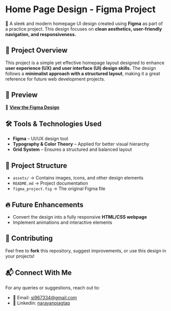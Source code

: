 # **Home Page Design - Figma Project**  

🚀 A sleek and modern homepage UI design created using **Figma** as part of a practice project. This design focuses on **clean aesthetics, user-friendly navigation, and responsiveness.**  

## 📌 **Project Overview**  
This project is a simple yet effective homepage layout designed to enhance **user experience (UX) and user interface (UI) design skills.** The design follows a **minimalist approach with a structured layout**, making it a great reference for future web development projects.  

## 📸 **Preview**  
🔗 [**View the Figma Design**](https://www.figma.com/design/RDehQEXdeboDwhBo0phc6G/Untitled?node-id=4-26&p=f&t=Cunv398CYirhmzQ8-0)  

## 🛠 **Tools & Technologies Used**  
- **Figma** – UI/UX design tool  
- **Typography & Color Theory** – Applied for better visual hierarchy  
- **Grid System** – Ensures a structured and balanced layout  

## 📂 **Project Structure**  
- `assets/` → Contains images, icons, and other design elements  
- `README.md` → Project documentation  
- `figma_project.fig` → The original Figma file  

## 🔥 **Future Enhancements**  
- Convert the design into a fully responsive **HTML/CSS webpage**  
- Implement animations and interactive elements  

## 🤝 **Contributing**  
Feel free to **fork** this repository, suggest improvements, or use this design in your projects!  

## 📬 **Connect With Me**  
For any queries or suggestions, reach out to:
- 📧 Email: sj967334@gmail.com
- 🔗 Linkedin: [narayanpjagtap](https://www.linkedin.com/in/narayanpjagtap/)
